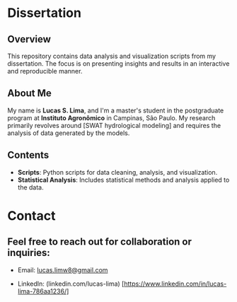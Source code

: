 # Dissertation

## Overview

This repository contains data analysis and visualization scripts from my dissertation. The focus is on presenting insights and results in an interactive and reproducible manner.

## About Me

My name is **Lucas S. Lima**, and I'm a master's student in the postgraduate program at **Instituto Agronômico** in Campinas, São Paulo. My research primarily revolves around [SWAT hydrological modeling] and requires the analysis of data generated by the models.

## Contents

- **Scripts**: Python scripts for data cleaning, analysis, and visualization.
- **Statistical Analysis**: Includes statistical methods and analysis applied to the data.

# Contact

## Feel free to reach out for collaboration or inquiries:

- Email: lucas.limw8@gmail.com

- LinkedIn: (linkedin.com/lucas-lima) [https://www.linkedin.com/in/lucas-lima-786aa1236/]

